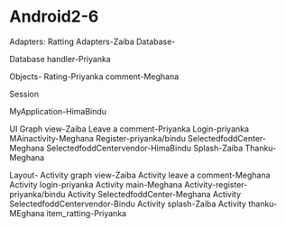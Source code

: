 # Android2-6


Adapters:
Ratting Adapters-Zaiba 
Database-

Database handler-Priyanka 

Objects-
Rating-Priyanka
comment-Meghana

Session

MyApplication-HimaBindu

UI
Graph view-Zaiba
Leave a comment-Priyanka
Login-priyanka
MAinactivity-Meghana
Register-priyanka/bindu
SelectedfoddCenter-Meghana
SelectedfoddCentervendor-HimaBindu
Splash-Zaiba
Thanku-Meghana


Layout-
Activity graph view-Zaiba
Activity leave a comment-Meghana
Activity login-priyanka
Activity main-Meghana
Activity-register-priyanka/bindu
Activity SelectedfoddCenter-Meghana
Activity SelectedfoddCentervendor-Bindu
Activity splash-Zaiba
Activity thanku-MEghana
item_ratting-Priyanka


